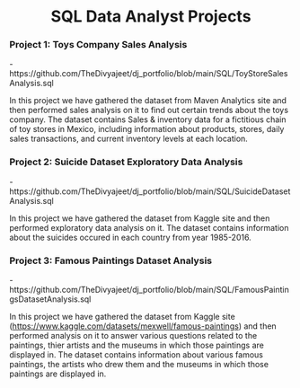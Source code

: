 <h1 align="center">SQL Data Analyst Projects</h1>

<h3>Project 1: Toys Company Sales Analysis</h3> - https://github.com/TheDivyajeet/dj_portfolio/blob/main/SQL/ToyStoreSalesAnalysis.sql

In this project we have gathered the dataset from Maven Analytics site and then performed sales analysis on it to find out certain trends about the toys company.
The dataset contains Sales & inventory data for a fictitious chain of toy stores in Mexico, including information about products, stores, daily sales transactions, and current inventory levels at each location.

<h3>Project 2: Suicide Dataset Exploratory Data Analysis</h3> - https://github.com/TheDivyajeet/dj_portfolio/blob/main/SQL/SuicideDatasetAnalysis.sql

In this project we have gathered the dataset from Kaggle site and then performed exploratory data analysis on it.
The dataset contains information about the suicides occured in each country from year 1985-2016.

<h3>Project 3: Famous Paintings Dataset Analysis</h3> - https://github.com/TheDivyajeet/dj_portfolio/blob/main/SQL/FamousPaintingsDatasetAnalysis.sql

In this project we have gathered the dataset from Kaggle site (https://www.kaggle.com/datasets/mexwell/famous-paintings) and then performed analysis on it to answer various questions related to the paintings, thier artists and the museums in which those paintings are displayed in.
The dataset contains information about various famous paintings, the artists who drew them and the museums in which those paintings are displayed in.
